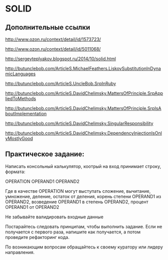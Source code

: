 # SOLID

## Дополнительные ссылки

http://www.ozon.ru/context/detail/id/1573723/

http://www.ozon.ru/context/detail/id/5011068/

http://sergeyteplyakov.blogspot.ru/2014/10/solid.html

http://butunclebob.com/ArticleS.MichaelFeathers.LiskovSubstitutionInDynamicLanguages

http://butunclebob.com/ArticleS.UncleBob.SrpInRuby

http://butunclebob.com/ArticleS.DavidChelimsky.MattersOfPrinciple.SrpAppliedToMethods

http://butunclebob.com/ArticleS.DavidChelimsky.MattersOfPrinciple.SrpIsAboutImplementation

http://butunclebob.com/ArticleS.DavidChelimsky.SingularResponsibility

http://butunclebob.com/ArticleS.DavidChelimsky.DependencyInjectionIsOnlyMostlyGood

## Практическое задание:

Написать консольный калькулятор, коотрый на вход принимает строку, формата:

OPERATION OPERAND1 OPERAND2

Где в качестве OPERATION могут выступать сложение, вычитание, умножение, деление, остаток от деления, корень степени OPERAND1 из OPERAND2,
возведение OPERAND1 в степень OPERAND2, процент OPERAND1 от OPERAND2

Не забывайте валидировать входные данные

Постарайтесь следовать принципам, чтобы выполнить задание. Если не получается с первого раза, напишите как получается, а потом проведите рефакторинг кода.

По возникающим вопросам обращайтесь к своему куратору или лидеру направления.
